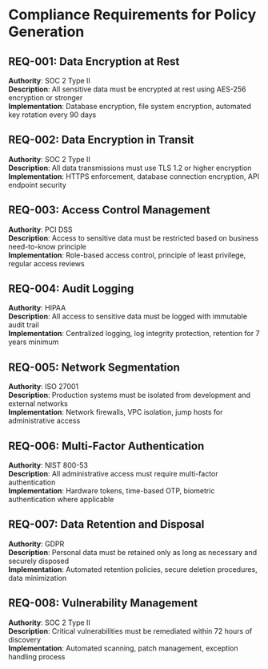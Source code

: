 # Compliance Requirements for Policy Generation

## REQ-001: Data Encryption at Rest
**Authority**: SOC 2 Type II  
**Description**: All sensitive data must be encrypted at rest using AES-256 encryption or stronger  
**Implementation**: Database encryption, file system encryption, automated key rotation every 90 days

## REQ-002: Data Encryption in Transit
**Authority**: SOC 2 Type II  
**Description**: All data transmissions must use TLS 1.2 or higher encryption  
**Implementation**: HTTPS enforcement, database connection encryption, API endpoint security

## REQ-003: Access Control Management
**Authority**: PCI DSS  
**Description**: Access to sensitive data must be restricted based on business need-to-know principle  
**Implementation**: Role-based access control, principle of least privilege, regular access reviews

## REQ-004: Audit Logging
**Authority**: HIPAA  
**Description**: All access to sensitive data must be logged with immutable audit trail  
**Implementation**: Centralized logging, log integrity protection, retention for 7 years minimum

## REQ-005: Network Segmentation
**Authority**: ISO 27001  
**Description**: Production systems must be isolated from development and external networks  
**Implementation**: Network firewalls, VPC isolation, jump hosts for administrative access

## REQ-006: Multi-Factor Authentication
**Authority**: NIST 800-53  
**Description**: All administrative access must require multi-factor authentication  
**Implementation**: Hardware tokens, time-based OTP, biometric authentication where applicable

## REQ-007: Data Retention and Disposal
**Authority**: GDPR  
**Description**: Personal data must be retained only as long as necessary and securely disposed  
**Implementation**: Automated retention policies, secure deletion procedures, data minimization

## REQ-008: Vulnerability Management
**Authority**: SOC 2 Type II  
**Description**: Critical vulnerabilities must be remediated within 72 hours of discovery  
**Implementation**: Automated scanning, patch management, exception handling process
